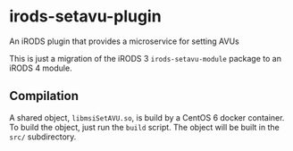 # irods-setavu-plugin

An iRODS plugin that provides a microservice for setting AVUs

This is just a migration of the iRODS 3 `irods-setavu-module` package to an 
iRODS 4 module.


## Compilation

A shared object, `libmsiSetAVU.so`, is build by a CentOS 6 docker container. To 
build the object, just run the `build` script. The object will be built in the 
`src/` subdirectory.
